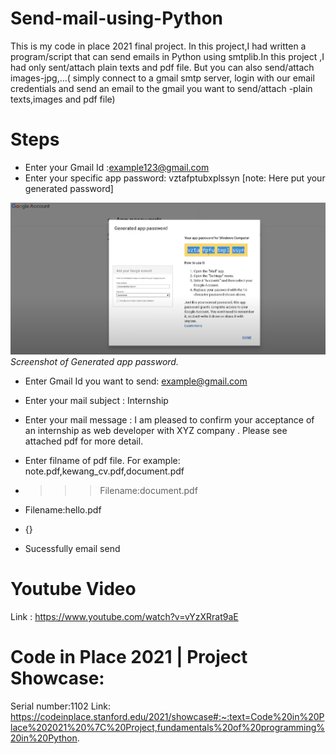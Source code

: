 # Send-mail-using-Python

This is my code in place 2021 final project.
In this project,I had written a  program/script that can  send emails in Python using smtplib.In this project ,I had only sent/attach plain texts and pdf file.
But you can also send/attach images-jpg,...( simply connect to a gmail smtp server, login with our email credentials and  send an email to the gmail you want to 
send/attach -plain texts,images and pdf file)

# Steps

* Enter your Gmail Id :example123@gmail.com
* Enter your specific app password: vztafptubxplssyn [note: Here put your generated password]

![Specific app password](img.PNG) 
*Screenshot of Generated app password.*

* Enter Gmail Id you want to send: example@gmail.com
* Enter your mail subject : Internship
* Enter your mail message : I am	pleased	to confirm your	acceptance of an internship as	web developer with XYZ company . Please see attached pdf for more detail.

* Enter filname of pdf file.
For example: note.pdf,kewang_cv.pdf,document.pdf
- >>>Filename:document.pdf

* Filename:hello.pdf

 - {}
* Sucessfully email send


# Youtube Video

Link : https://www.youtube.com/watch?v=vYzXRrat9aE

# Code in Place 2021 | Project Showcase:

Serial number:1102
Link: https://codeinplace.stanford.edu/2021/showcase#:~:text=Code%20in%20Place%202021%20%7C%20Project,fundamentals%20of%20programming%20in%20Python.

